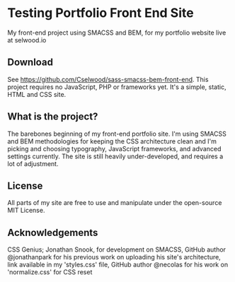 # Testing Portfolio Front End Site

My front-end project using SMACSS and BEM, for my portfolio website live at selwood.io

## Download

See https://github.com/Cselwood/sass-smacss-bem-front-end.
This project requires no JavaScript, PHP or frameworks yet. It's a simple, static, HTML and CSS site.

## What is the project?

The barebones beginning of my front-end portfolio site. I'm using SMACSS and BEM methodologies for keeping the CSS architecture clean and I'm picking and choosing typography, JavaScript frameworks, and advanced settings currently. The site is still heavily under-developed, and requires a lot of adjustment.

## License

All parts of my site are free to use and manipulate under the open-source MIT License.

## Acknowledgements

CSS Genius; Jonathan Snook, for development on SMACSS, GitHub author @jonathanpark for his previous work on uploading his site's architecture, link available in my 'styles.css' file, GitHub author @necolas for his work on 'normalize.css' for CSS reset
